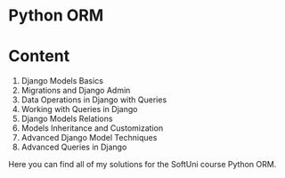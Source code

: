 # Python ORM

# Content


1. Django Models Basics
2. Migrations and Django Admin
3. Data Operations in Django with Queries
4. Working with Queries in Django
5. Django Models Relations
6. Models Inheritance and Customization
7. Advanced Django Model Techniques
8. Advanced Queries in Django

Here you can find all of my solutions for the SoftUni course Python ORM.
